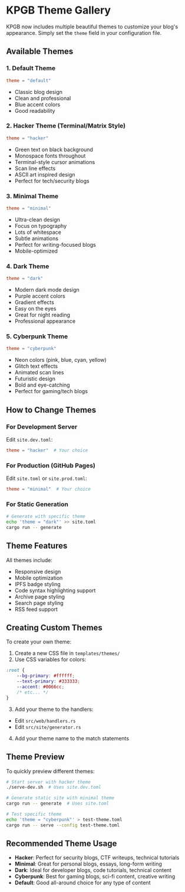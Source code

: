 # KPGB Theme Gallery

KPGB now includes multiple beautiful themes to customize your blog's appearance. Simply set the `theme` field in your configuration file.

## Available Themes

### 1. Default Theme
```toml
theme = "default"
```
- Classic blog design
- Clean and professional
- Blue accent colors
- Good readability

### 2. Hacker Theme (Terminal/Matrix Style)
```toml
theme = "hacker"
```
- Green text on black background
- Monospace fonts throughout
- Terminal-style cursor animations
- Scan line effects
- ASCII art inspired design
- Perfect for tech/security blogs

### 3. Minimal Theme
```toml
theme = "minimal"
```
- Ultra-clean design
- Focus on typography
- Lots of whitespace
- Subtle animations
- Perfect for writing-focused blogs
- Mobile-optimized

### 4. Dark Theme
```toml
theme = "dark"
```
- Modern dark mode design
- Purple accent colors
- Gradient effects
- Easy on the eyes
- Great for night reading
- Professional appearance

### 5. Cyberpunk Theme
```toml
theme = "cyberpunk"
```
- Neon colors (pink, blue, cyan, yellow)
- Glitch text effects
- Animated scan lines
- Futuristic design
- Bold and eye-catching
- Perfect for gaming/tech blogs

## How to Change Themes

### For Development Server
Edit `site.dev.toml`:
```toml
theme = "hacker"  # Your choice
```

### For Production (GitHub Pages)
Edit `site.toml` or `site.prod.toml`:
```toml
theme = "minimal"  # Your choice
```

### For Static Generation
```bash
# Generate with specific theme
echo 'theme = "dark"' >> site.toml
cargo run -- generate
```

## Theme Features

All themes include:
- Responsive design
- Mobile optimization
- IPFS badge styling
- Code syntax highlighting support
- Archive page styling
- Search page styling
- RSS feed support

## Creating Custom Themes

To create your own theme:

1. Create a new CSS file in `templates/themes/`
2. Use CSS variables for colors:
```css
:root {
    --bg-primary: #ffffff;
    --text-primary: #333333;
    --accent: #0066cc;
    /* etc... */
}
```

3. Add your theme to the handlers:
- Edit `src/web/handlers.rs`
- Edit `src/site/generator.rs`

4. Add your theme name to the match statements

## Theme Preview

To quickly preview different themes:

```bash
# Start server with hacker theme
./serve-dev.sh  # Uses site.dev.toml

# Generate static site with minimal theme
cargo run -- generate  # Uses site.toml

# Test specific theme
echo 'theme = "cyberpunk"' > test-theme.toml
cargo run -- serve --config test-theme.toml
```

## Recommended Theme Usage

- **Hacker**: Perfect for security blogs, CTF writeups, technical tutorials
- **Minimal**: Great for personal blogs, essays, long-form writing
- **Dark**: Ideal for developer blogs, code tutorials, technical content
- **Cyberpunk**: Best for gaming blogs, sci-fi content, creative writing
- **Default**: Good all-around choice for any type of content